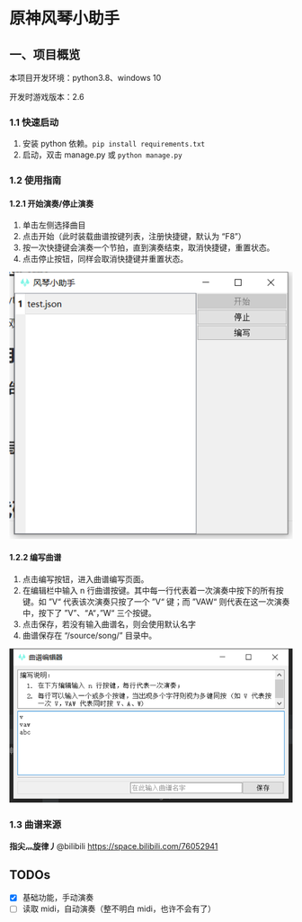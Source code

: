 # 原神风琴小助手

## 一、项目概览

本项目开发环境：python3.8、windows 10

开发时游戏版本：2.6

### 1.1 快速启动

1. 安装 python 依赖。`pip install requirements.txt`
2. 启动，双击 manage.py 或  `python manage.py`

### 1.2 使用指南

#### 1.2.1 开始演奏/停止演奏

1. 单击左侧选择曲目
2. 点击开始（此时装载曲谱按键列表，注册快捷键，默认为 “F8”）
3. 按一次快捷键会演奏一个节拍，直到演奏结束，取消快捷键，重置状态。
4. 点击停止按钮，同样会取消快捷键并重置状态。

![image-1](source/mdSource/1.png)

#### 1.2.2 编写曲谱

1. 点击编写按钮，进入曲谱编写页面。
2. 在编辑栏中输入 n 行曲谱按键。其中每一行代表着一次演奏中按下的所有按键。如 ”V“ 代表该次演奏只按了一个 ”V“ 键；而 ”VAW“ 则代表在这一次演奏中，按下了 ”V”、“A“，”W“ 三个按键。
3. 点击保存，若没有输入曲谱名，则会使用默认名字
4. 曲谱保存在 “/source/song/” 目录中。

![image-2](source/mdSource/2.png)

### 1.3 曲谱来源

**指尖灬旋律丿**@bilibili https://space.bilibili.com/76052941

## TODOs

- [x] 基础功能，手动演奏
- [ ] 读取 midi，自动演奏（整不明白 midi，也许不会有了）